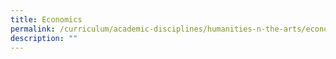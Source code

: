 ```yaml
---
title: Economics
permalink: /curriculum/academic-disciplines/humanities-n-the-arts/economics/
description: ""
---
```


